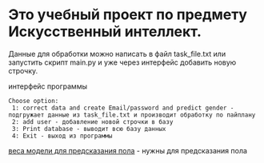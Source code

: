 # Это учебный проект по предмету Искусственный интеллект.

Данные для обработки можно написать в файл task_file.txt или запустить скрипт main.py и уже через интерфейс добавить новую строчку.

интерфейс программы

```
Choose option:
 1: correct data and create Email/password and predict gender - подгружает данные из task_file.txt и производит обработку по пайплану
 2: add user - добавление новой строчки в базу
 3: Print database - выводит всю базу данных
 4: Exit - выход из программы
```

[веса модели для предсказания пола](https://drive.google.com/file/d/1I-q_mNiyMPFhfscRBna1-mrZnlLeeVyT/view?usp=share_link) - нужны для предсказания пола
